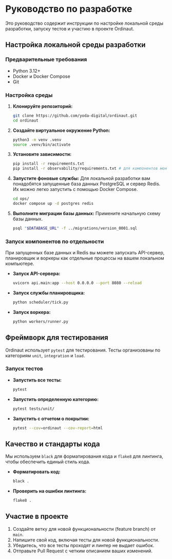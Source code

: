 # Руководство по разработке

Это руководство содержит инструкции по настройке локальной среды разработки, запуску тестов и участию в проекте Ordinaut.

## Настройка локальной среды разработки

### Предварительные требования

- Python 3.12+
- Docker и Docker Compose
- Git

### Настройка среды

1.  **Клонируйте репозиторий:**
    ```bash
    git clone https://github.com/yoda-digital/ordinaut.git
    cd ordinaut
    ```

2.  **Создайте виртуальное окружение Python:**
    ```bash
    python3 -m venv .venv
    source .venv/bin/activate
    ```

3.  **Установите зависимости:**
    ```bash
    pip install -r requirements.txt
    pip install -r observability/requirements.txt # для компонентов мониторинга
    ```

4.  **Запустите фоновые службы:**
    Для локальной разработки вам понадобятся запущенные база данных PostgreSQL и сервер Redis. Их можно легко запустить с помощью Docker Compose.
    ```bash
    cd ops/
    docker compose up -d postgres redis
    ```

5.  **Выполните миграции базы данных:**
    Примените начальную схему базы данных.
    ```bash
    psql "$DATABASE_URL" -f ../migrations/version_0001.sql
    ```

### Запуск компонентов по отдельности

При запущенных базе данных и Redis вы можете запускать API-сервер, планировщик и воркеры как отдельные процессы на вашем локальном компьютере.

- **Запуск API-сервера:**
  ```bash
  uvicorn api.main:app --host 0.0.0.0 --port 8080 --reload
  ```

- **Запуск службы планировщика:**
  ```bash
  python scheduler/tick.py
  ```

- **Запуск воркера:**
  ```bash
  python workers/runner.py
  ```

## Фреймворк для тестирования

Ordinaut использует `pytest` для тестирования. Тесты организованы по категориям `unit`, `integration` и `load`.

### Запуск тестов

- **Запустить все тесты:**
  ```bash
  pytest
  ```

- **Запустить определенную категорию:**
  ```bash
  pytest tests/unit/
  ```

- **Запустить с отчетом о покрытии:**
  ```bash
  pytest --cov=ordinaut --cov-report=html
  ```

## Качество и стандарты кода

Мы используем `black` для форматирования кода и `flake8` для линтинга, чтобы обеспечить единый стиль кода.

- **Форматировать код:**
  ```bash
  black .
  ```

- **Проверить на ошибки линтинга:**
  ```bash
  flake8 .
  ```

## Участие в проекте

1.  Создайте ветку для новой функциональности (feature branch) от `main`.
2.  Напишите свой код, включая тесты для новой функциональности.
3.  Убедитесь, что все тесты проходят и линтер не выдает ошибок.
4.  Отправьте Pull Request с четким описанием ваших изменений.